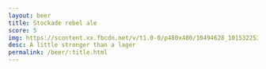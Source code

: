 ```yaml
---
layout: beer
title: Stockade rebel ale
score: 5
img: https://scontent.xx.fbcdn.net/v/t1.0-0/p480x480/10494628_10153225354518745_289668608818495871_n.jpg?oh=6490ab2b597009821fc3d4924b5721c2&oe=588374EF
desc: A little stronger than a lager
permalink: /beer/:title.html
---
```

